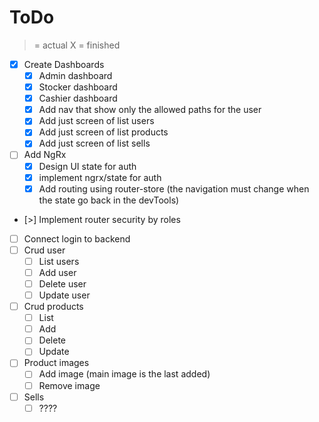 # ToDo

> = actual
X = finished

- [X] Create Dashboards
  - [X] Admin dashboard
  - [X] Stocker dashboard
  - [X] Cashier dashboard
  - [X] Add nav that show only the allowed paths for the user
  - [X] Add just screen of list users
  - [X] Add just screen of list products
  - [X] Add just screen of list sells
- [ ] Add NgRx
  - [X] Design UI state for auth
  - [X] implement ngrx/state for auth
  - [X] Add routing using router-store (the navigation must change when the state go back in the devTools)
- [>] Implement router security by roles
- [ ] Connect login to backend
- [ ] Crud user
  - [ ] List users
  - [ ] Add user
  - [ ] Delete user
  - [ ] Update user
- [ ] Crud products
  - [ ] List
  - [ ] Add
  - [ ] Delete
  - [ ] Update
- [ ] Product images
  - [ ] Add image (main image is the last added)
  - [ ] Remove image
- [ ] Sells
  - [ ] ????
